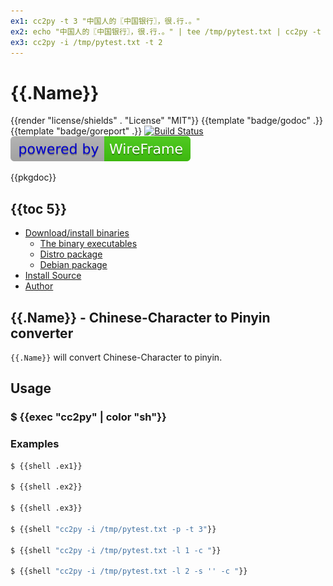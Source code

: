 ```yaml
---
ex1: cc2py -t 3 "中国人的〖中国银行〗，很.行.。"
ex2: echo "中国人的〖中国银行〗，很.行.。" | tee /tmp/pytest.txt | cc2py -t 1 -i
ex3: cc2py -i /tmp/pytest.txt -t 2
---
```


# {{.Name}}

{{render "license/shields" . "License" "MIT"}}
{{template "badge/godoc" .}}
{{template "badge/goreport" .}}
[![Build Status](https://github.com/{{.User}}/{{.Name}}/actions/workflows/go-release-build.yml/badge.svg?branch=master)](https://github.com/{{.User}}/{{.Name}}/actions/workflows/go-release-build.yml)
[![PoweredBy WireFrame](https://github.com/go-easygen/wireframe/blob/master/PoweredBy-WireFrame-B.svg)](http://godoc.org/github.com/go-easygen/wireframe)

{{pkgdoc}}

## {{toc 5}}
- [Download/install binaries](#downloadinstall-binaries)
  - [The binary executables](#the-binary-executables)
  - [Distro package](#distro-package)
  - [Debian package](#debian-package)
- [Install Source](#install-source)
- [Author](#author)

## {{.Name}} - Chinese-Character to Pinyin converter

`{{.Name}}` will convert Chinese-Character to pinyin.

## Usage

### $ {{exec "cc2py" | color "sh"}}

### Examples

```sh
$ {{shell .ex1}}

$ {{shell .ex2}}

$ {{shell .ex3}}

$ {{shell "cc2py -i /tmp/pytest.txt -p -t 3"}}

$ {{shell "cc2py -i /tmp/pytest.txt -l 1 -c "}}

$ {{shell "cc2py -i /tmp/pytest.txt -l 2 -s '' -c "}}
```
